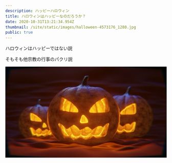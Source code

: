 ```yaml
---
description: ハッピーハロウィン
title: ハロウィンはハッピーなのだろうか？
date: 2020-10-31T13:21:34.954Z
thumbnail: /site/static/images/halloween-4573176_1280.jpg
public: true
---
```

ハロウィンはハッピーではない説

そもそも他宗教の行事のパクリ説



![pumplin](/site/static/images/jack-o-lanterns-5674148_640.jpg "GoodFace")